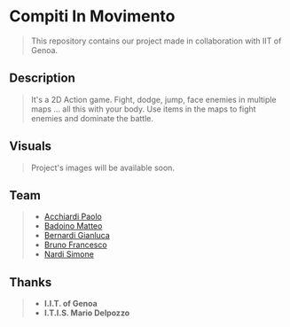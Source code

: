 # Compiti In Movimento

> This repository contains our project made in collaboration with IIT of Genoa.

## Description

> It's a 2D Action game. Fight, dodge, jump, face enemies in multiple maps ... all this with your body. Use items in the maps to fight enemies and dominate the battle.

## Visuals

> Project's images will be available soon.

## Team

> * [Acchiardi Paolo](https://github.com/paoloacchiardi "paoloacchiardi")
> * [Badoino Matteo](https://github.com/BadoinoMatteo "BadoinoMatteo")
> * [Bernardi Gianluca](https://github.com/GianluBerna "GianluBerna")
> * [Bruno Francesco](https://github.com/FraBrunoSchool "FraBrunoSchool")
> * [Nardi Simone](https://github.com/SimoNardi "SimoNardi")

## Thanks
> *  **I.I.T. of Genoa**
> *  **I.T.I.S. Mario Delpozzo**
